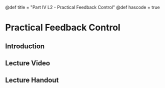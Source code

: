 @def title = "Part IV L2 - Practical Feedback Control"
@def hascode = true

# Practical Feedback Control
## Introduction

## Lecture Video

## Lecture Handout
